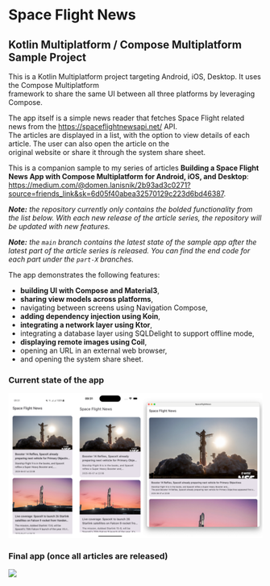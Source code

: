 # Space Flight News
## Kotlin Multiplatform / Compose Multiplatform Sample Project

This is a Kotlin Multiplatform project targeting Android, iOS, Desktop. It uses the Compose Multiplatform  
framework to share the same UI between all three platforms by leveraging Compose.

The app itself is a simple news reader that fetches Space Flight related news from the https://spaceflightnewsapi.net/ API.  
The articles are displayed in a list, with the option to view details of each article. The user can also open the article on the  
original website or share it through the system share sheet.

This is a companion sample to my series of articles **Building a Space Flight News App with Compose Multiplatform for Android, iOS, and Desktop**: https://medium.com/@domen.lanisnik/2b93ad3c0271?source=friends_link&sk=6d05f40abea32570129c223d6bd46387.

***Note:** the repository currently only contains the bolded functionality from the list below. With each new release of the article series, the repository will be updated with new features.*

***Note:** the `main` branch contains the latest state of the sample app after the latest part of the article series is released. You can find the end code for each part under the `part-X` branches.*

The app demonstrates the following features:
- **building UI with Compose and Material3**,
- **sharing view models across platforms**,
- navigating between screens using Navigation Compose,
- **adding dependency injection using Koin**,
- **integrating a network layer using Ktor**,
- integrating a database layer using SQLDelight to support offline mode,
- **displaying  remote images using Coil**,
- opening an URL in an external web browser,
- and opening the system share sheet.

### Current state of the app
<img src="/screenshots/part_2_combined.png" />  


### Final app (once all articles are released)
<img src="/screenshots/final_app_gif.gif" />